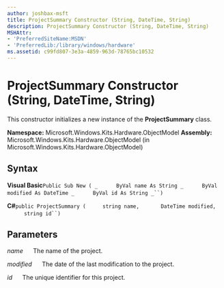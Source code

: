 ```yaml
---
author: joshbax-msft
title: ProjectSummary Constructor (String, DateTime, String)
description: ProjectSummary Constructor (String, DateTime, String)
MSHAttr:
- 'PreferredSiteName:MSDN'
- 'PreferredLib:/library/windows/hardware'
ms.assetid: c99fd807-3e3a-4859-963d-78765bc10532
---
```


# ProjectSummary Constructor (String, DateTime, String)


This constructor initializes a new instance of the **ProjectSummary** class.

**Namespace:** Microsoft.Windows.Kits.Hardware.ObjectModel **Assembly:** Microsoft.Windows.Kits.Hardware.ObjectModel (in Microsoft.Windows.Kits.Hardware.ObjectModel)

## Syntax


**Visual Basic**`Public Sub New ( _`           `ByVal name As String _`           `ByVal modified As DateTime _`           `ByVal id As String _``)`

**C#**`public ProjectSummary (`          `string name, `           `DateTime modified,`           `string id``)`

## Parameters


*name*      The name of the project.

*modified*      The date of the last modification to the project.

*id*      The unique identifier for this project.

 

 






